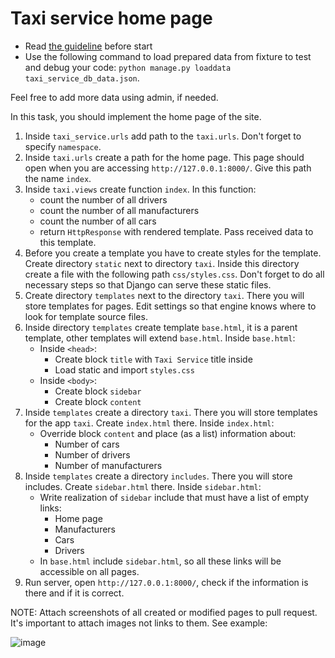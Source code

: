 # Taxi service home page

- Read [the guideline](https://github.com/mate-academy/py-task-guideline/blob/main/README.md) before start
- Use the following command to load prepared data from fixture to test and debug your code:
  `python manage.py loaddata taxi_service_db_data.json`.

Feel free to add more data using admin, if needed.

In this task, you should implement the home page of the site.

1. Inside `taxi_service.urls` add path to the `taxi.urls`. Don't forget to specify `namespace`.
2. Inside `taxi.urls` create a path for the home page. This
page should open when you are accessing `http://127.0.0.1:8000/`. Give this
path the name `index`.
3. Inside `taxi.views` create function `index`. In this function:
    - count the number of all drivers
    - count the number of all manufacturers
    - count the number of all cars
    - return `HttpResponse` with rendered template. Pass received data to this template.
4. Before you create a template you have to create styles for the 
template. Create directory `static` next to directory `taxi`. Inside this 
directory create a file with the following path `css/styles.css`. Don't forget to do all necessary steps so that Django can serve these static files.
5. Create directory `templates` next to the directory `taxi`. There you will
store templates for pages. Edit settings so that engine knows where to look for template source files.
6. Inside directory `templates` create template `base.html`, it is a parent 
template, other templates will extend `base.html`. Inside `base.html`:
   - Inside `<head>`:
      - Create block `title` with `Taxi Service` title inside
      - Load static and import `styles.css`
   - Inside `<body>`:
      - Create block `sidebar`
      - Create block `content`
7. Inside `templates` create a directory `taxi`. There you will store templates
for the app `taxi`. Create `index.html` there. Inside `index.html`:
    - Override block `content` and place (as a list) information about:
        - Number of cars
        - Number of drivers
        - Number of manufacturers
8. Inside `templates` create a directory `includes`. There you will store includes. 
Create `sidebar.html` there. Inside `sidebar.html`:
    - Write realization of `sidebar` include that must have a list of empty links:
        - Home page
        - Manufacturers
        - Cars
        - Drivers
    - In `base.html` include `sidebar.html`, so all these links will be accessible on all pages.
9. Run server, open `http://127.0.0.1:8000/`, check if the information is there and if it is correct.

NOTE: Attach screenshots of all created or modified pages to pull request. It's important to attach images not links to them. See example:

![image](https://mate-academy-images.s3.eu-central-1.amazonaws.com/python_pr_with_images.png)
